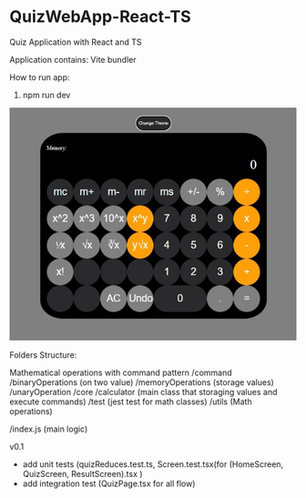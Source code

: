 # QuizWebApp-React-TS
Quiz Application with React and TS

Application contains:
Vite bundler

How to run app:
1. npm run dev

![image alt](https://github.com/piot600/CommandCalculator/blob/6c2e254c1f42496befc3502ad7a911a1fda5144a/CalculatorPreview.jpg)


Folders Structure:


Mathematical operations with command pattern
/command
/binaryOperations (on two value)
/memoryOperations (storage values)
/unaryOperation
/core
/calculator (main class that storaging values and execute commands)
/test (jest test for math classes)
/utils (Math operations)

/index.js (main logic)


v0.1

- add unit tests (quizReduces.test.ts, Screen.test.tsx(for (HomeScreen, QuizScreen, ResultScreen).tsx )
- add integration test (QuizPage.tsx for all flow)